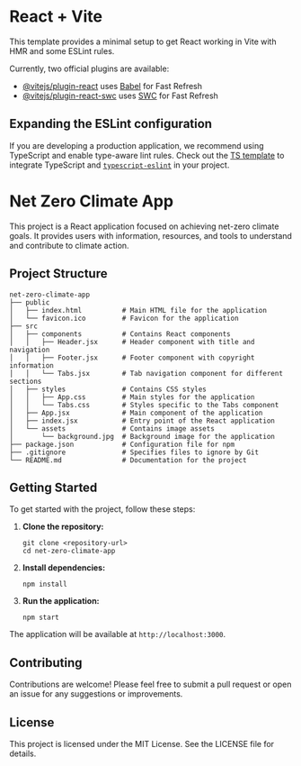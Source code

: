 # React + Vite

This template provides a minimal setup to get React working in Vite with HMR and some ESLint rules.

Currently, two official plugins are available:

- [@vitejs/plugin-react](https://github.com/vitejs/vite-plugin-react/blob/main/packages/plugin-react/README.md) uses [Babel](https://babeljs.io/) for Fast Refresh
- [@vitejs/plugin-react-swc](https://github.com/vitejs/vite-plugin-react-swc) uses [SWC](https://swc.rs/) for Fast Refresh

## Expanding the ESLint configuration

If you are developing a production application, we recommend using TypeScript and enable type-aware lint rules. Check out the [TS template](https://github.com/vitejs/vite/tree/main/packages/create-vite/template-react-ts) to integrate TypeScript and [`typescript-eslint`](https://typescript-eslint.io) in your project.

# Net Zero Climate App

This project is a React application focused on achieving net-zero climate goals. It provides users with information, resources, and tools to understand and contribute to climate action.

## Project Structure

```
net-zero-climate-app
├── public
│   ├── index.html          # Main HTML file for the application
│   └── favicon.ico         # Favicon for the application
├── src
│   ├── components          # Contains React components
│   │   ├── Header.jsx      # Header component with title and navigation
│   │   ├── Footer.jsx      # Footer component with copyright information
│   │   └── Tabs.jsx        # Tab navigation component for different sections
│   ├── styles              # Contains CSS styles
│   │   ├── App.css         # Main styles for the application
│   │   └── Tabs.css        # Styles specific to the Tabs component
│   ├── App.jsx             # Main component of the application
│   ├── index.jsx           # Entry point of the React application
│   └── assets              # Contains image assets
│       └── background.jpg  # Background image for the application
├── package.json            # Configuration file for npm
├── .gitignore              # Specifies files to ignore by Git
└── README.md               # Documentation for the project
```

## Getting Started

To get started with the project, follow these steps:

1. **Clone the repository:**

   ```
   git clone <repository-url>
   cd net-zero-climate-app
   ```

2. **Install dependencies:**

   ```
   npm install
   ```

3. **Run the application:**
   ```
   npm start
   ```

The application will be available at `http://localhost:3000`.

## Contributing

Contributions are welcome! Please feel free to submit a pull request or open an issue for any suggestions or improvements.

## License

This project is licensed under the MIT License. See the LICENSE file for details.
